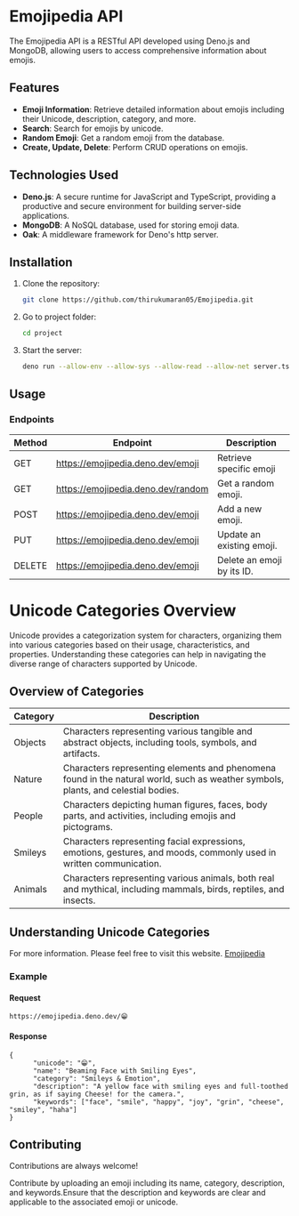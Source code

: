 
# Emojipedia API

The Emojipedia API is a RESTful API developed using Deno.js and MongoDB, allowing users to access comprehensive information about emojis.

## Features

- **Emoji Information**: Retrieve detailed information about emojis including their Unicode, description, category, and more.
- **Search**: Search for emojis by unicode.
- **Random Emoji**: Get a random emoji from the database.
- **Create, Update, Delete**: Perform CRUD operations on emojis.

## Technologies Used

- **Deno.js**: A secure runtime for JavaScript and TypeScript, providing a productive and secure environment for building server-side applications.
- **MongoDB**: A NoSQL database, used for storing emoji data.
- **Oak**: A middleware framework for Deno's http server.

## Installation

1. Clone the repository:

    ```bash
    git clone https://github.com/thirukumaran05/Emojipedia.git
    ```
    
2. Go to project folder:

    ```bash
    cd project
    ```

3. Start the server:

    ```bash
    deno run --allow-env --allow-sys --allow-read --allow-net server.ts
    ```

## Usage

### Endpoints

| Method | Endpoint                                         | Description                           |
| ------ | ------------------------------------------------ | ------------------------------------- |
| GET    | https://emojipedia.deno.dev/emoji                | Retrieve specific emoji               |
| GET    | https://emojipedia.deno.dev/random               | Get a random emoji.                   |
| POST   | https://emojipedia.deno.dev/emoji                | Add a new emoji.                      |
| PUT    | https://emojipedia.deno.dev/emoji                | Update an existing emoji.             |
| DELETE | https://emojipedia.deno.dev/emoji                | Delete an emoji by its ID.            |

# Unicode Categories Overview

Unicode provides a categorization system for characters, organizing them into various categories based on their usage, characteristics, and properties. Understanding these categories can help in navigating the diverse range of characters supported by Unicode.

## Overview of Categories

| Category  | Description                                                                                         |
|-----------|-----------------------------------------------------------------------------------------------------|
| Objects   | Characters representing various tangible and abstract objects, including tools, symbols, and artifacts. |
| Nature    | Characters representing elements and phenomena found in the natural world, such as weather symbols, plants, and celestial bodies. |
| People    | Characters depicting human figures, faces, body parts, and activities, including emojis and pictograms. |
| Smileys   | Characters representing facial expressions, emotions, gestures, and moods, commonly used in written communication. |
| Animals   | Characters representing various animals, both real and mythical, including mammals, birds, reptiles, and insects. |

## Understanding Unicode Categories

For more information. Please feel free to visit this website. [Emojipedia](https://emojipedia.org/)

### Example

#### Request
```http
https://emojipedia.deno.dev/😁
```

#### Response
```http
{
      "unicode": "😁",
      "name": "Beaming Face with Smiling Eyes",
      "category": "Smileys & Emotion",
      "description": "A yellow face with smiling eyes and full-toothed grin, as if saying Cheese! for the camera.",
      "keywords": ["face", "smile", "happy", "joy", "grin", "cheese", "smiley", "haha"]
}

```

## Contributing

Contributions are always welcome!

Contribute by uploading an emoji including its name, category, description, and keywords.Ensure that the description and keywords are clear and applicable to the associated emoji or unicode.

